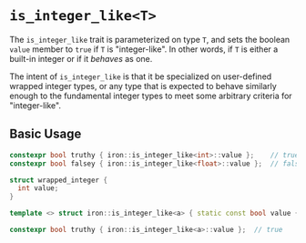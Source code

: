 # `is_integer_like<T>`

The `is_integer_like` trait is parameterized on type `T`, and sets the boolean `value` member to `true` if `T` is "integer-like". In other words, if `T` is either a built-in integer or if it *behaves* as one.

The intent of `is_integer_like` is that it be specialized on user-defined wrapped integer types, or any type that is expected to behave similarly enough to the fundamental integer types to meet some arbitrary criteria for "integer-like".

## Basic Usage

```c++
constexpr bool truthy { iron::is_integer_like<int>::value };    // true
constexpr bool falsey { iron::is_integer_like<float>::value };  // false

struct wrapped_integer {
  int value;
}

template <> struct iron::is_integer_like<a> { static const bool value { true }; };

constexpr bool truthy { iron::is_integer_like<a>::value };  // true
```
